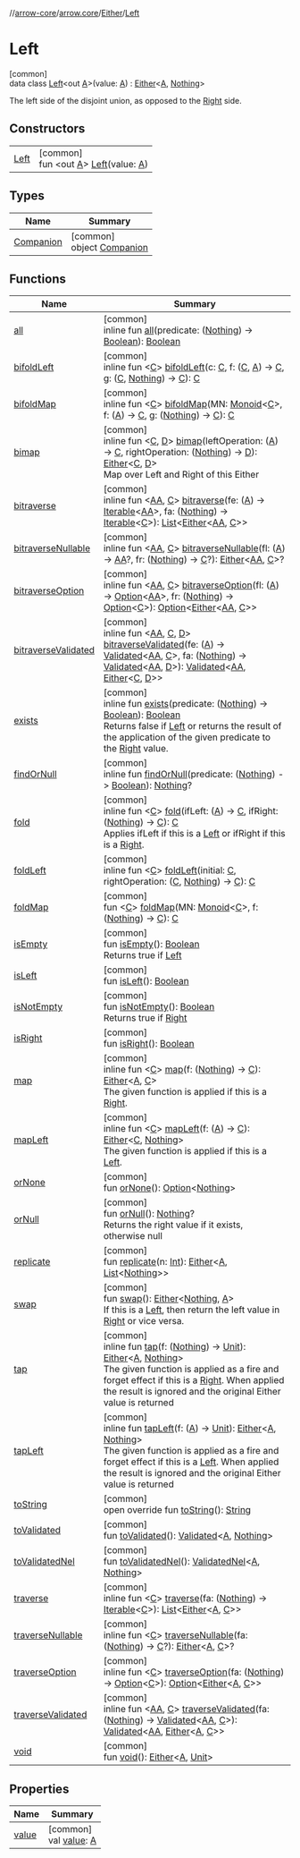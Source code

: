 //[arrow-core](../../../../index.md)/[arrow.core](../../index.md)/[Either](../index.md)/[Left](index.md)

# Left

[common]\
data class [Left](index.md)&lt;out [A](index.md)&gt;(value: [A](index.md)) : [Either](../index.md)&lt;[A](index.md), [Nothing](https://kotlinlang.org/api/latest/jvm/stdlib/kotlin/-nothing/index.html)&gt; 

The left side of the disjoint union, as opposed to the [Right](../-right/index.md) side.

## Constructors

| | |
|---|---|
| [Left](-left.md) | [common]<br>fun &lt;out [A](index.md)&gt; [Left](-left.md)(value: [A](index.md)) |

## Types

| Name | Summary |
|---|---|
| [Companion](-companion/index.md) | [common]<br>object [Companion](-companion/index.md) |

## Functions

| Name | Summary |
|---|---|
| [all](index.md#-697548670%2FFunctions%2F-1961959459) | [common]<br>inline fun [all](index.md#-697548670%2FFunctions%2F-1961959459)(predicate: ([Nothing](https://kotlinlang.org/api/latest/jvm/stdlib/kotlin/-nothing/index.html)) -&gt; [Boolean](https://kotlinlang.org/api/latest/jvm/stdlib/kotlin/-boolean/index.html)): [Boolean](https://kotlinlang.org/api/latest/jvm/stdlib/kotlin/-boolean/index.html) |
| [bifoldLeft](index.md#-1831411947%2FFunctions%2F-1961959459) | [common]<br>inline fun &lt;[C](index.md#-1831411947%2FFunctions%2F-1961959459)&gt; [bifoldLeft](index.md#-1831411947%2FFunctions%2F-1961959459)(c: [C](index.md#-1831411947%2FFunctions%2F-1961959459), f: ([C](index.md#-1831411947%2FFunctions%2F-1961959459), [A](index.md)) -&gt; [C](index.md#-1831411947%2FFunctions%2F-1961959459), g: ([C](index.md#-1831411947%2FFunctions%2F-1961959459), [Nothing](https://kotlinlang.org/api/latest/jvm/stdlib/kotlin/-nothing/index.html)) -&gt; [C](index.md#-1831411947%2FFunctions%2F-1961959459)): [C](index.md#-1831411947%2FFunctions%2F-1961959459) |
| [bifoldMap](index.md#1685182251%2FFunctions%2F-1961959459) | [common]<br>inline fun &lt;[C](index.md#1685182251%2FFunctions%2F-1961959459)&gt; [bifoldMap](index.md#1685182251%2FFunctions%2F-1961959459)(MN: [Monoid](../../../arrow.typeclasses/-monoid/index.md)&lt;[C](index.md#1685182251%2FFunctions%2F-1961959459)&gt;, f: ([A](index.md)) -&gt; [C](index.md#1685182251%2FFunctions%2F-1961959459), g: ([Nothing](https://kotlinlang.org/api/latest/jvm/stdlib/kotlin/-nothing/index.html)) -&gt; [C](index.md#1685182251%2FFunctions%2F-1961959459)): [C](index.md#1685182251%2FFunctions%2F-1961959459) |
| [bimap](index.md#-1364666914%2FFunctions%2F-1961959459) | [common]<br>inline fun &lt;[C](index.md#-1364666914%2FFunctions%2F-1961959459), [D](index.md#-1364666914%2FFunctions%2F-1961959459)&gt; [bimap](index.md#-1364666914%2FFunctions%2F-1961959459)(leftOperation: ([A](index.md)) -&gt; [C](index.md#-1364666914%2FFunctions%2F-1961959459), rightOperation: ([Nothing](https://kotlinlang.org/api/latest/jvm/stdlib/kotlin/-nothing/index.html)) -&gt; [D](index.md#-1364666914%2FFunctions%2F-1961959459)): [Either](../index.md)&lt;[C](index.md#-1364666914%2FFunctions%2F-1961959459), [D](index.md#-1364666914%2FFunctions%2F-1961959459)&gt;<br>Map over Left and Right of this Either |
| [bitraverse](index.md#-1800968486%2FFunctions%2F-1961959459) | [common]<br>inline fun &lt;[AA](index.md#-1800968486%2FFunctions%2F-1961959459), [C](index.md#-1800968486%2FFunctions%2F-1961959459)&gt; [bitraverse](index.md#-1800968486%2FFunctions%2F-1961959459)(fe: ([A](index.md)) -&gt; [Iterable](https://kotlinlang.org/api/latest/jvm/stdlib/kotlin.collections/-iterable/index.html)&lt;[AA](index.md#-1800968486%2FFunctions%2F-1961959459)&gt;, fa: ([Nothing](https://kotlinlang.org/api/latest/jvm/stdlib/kotlin/-nothing/index.html)) -&gt; [Iterable](https://kotlinlang.org/api/latest/jvm/stdlib/kotlin.collections/-iterable/index.html)&lt;[C](index.md#-1800968486%2FFunctions%2F-1961959459)&gt;): [List](https://kotlinlang.org/api/latest/jvm/stdlib/kotlin.collections/-list/index.html)&lt;[Either](../index.md)&lt;[AA](index.md#-1800968486%2FFunctions%2F-1961959459), [C](index.md#-1800968486%2FFunctions%2F-1961959459)&gt;&gt; |
| [bitraverseNullable](index.md#-1579952905%2FFunctions%2F-1961959459) | [common]<br>inline fun &lt;[AA](index.md#-1579952905%2FFunctions%2F-1961959459), [C](index.md#-1579952905%2FFunctions%2F-1961959459)&gt; [bitraverseNullable](index.md#-1579952905%2FFunctions%2F-1961959459)(fl: ([A](index.md)) -&gt; [AA](index.md#-1579952905%2FFunctions%2F-1961959459)?, fr: ([Nothing](https://kotlinlang.org/api/latest/jvm/stdlib/kotlin/-nothing/index.html)) -&gt; [C](index.md#-1579952905%2FFunctions%2F-1961959459)?): [Either](../index.md)&lt;[AA](index.md#-1579952905%2FFunctions%2F-1961959459), [C](index.md#-1579952905%2FFunctions%2F-1961959459)&gt;? |
| [bitraverseOption](index.md#619197655%2FFunctions%2F-1961959459) | [common]<br>inline fun &lt;[AA](index.md#619197655%2FFunctions%2F-1961959459), [C](index.md#619197655%2FFunctions%2F-1961959459)&gt; [bitraverseOption](index.md#619197655%2FFunctions%2F-1961959459)(fl: ([A](index.md)) -&gt; [Option](../../-option/index.md)&lt;[AA](index.md#619197655%2FFunctions%2F-1961959459)&gt;, fr: ([Nothing](https://kotlinlang.org/api/latest/jvm/stdlib/kotlin/-nothing/index.html)) -&gt; [Option](../../-option/index.md)&lt;[C](index.md#619197655%2FFunctions%2F-1961959459)&gt;): [Option](../../-option/index.md)&lt;[Either](../index.md)&lt;[AA](index.md#619197655%2FFunctions%2F-1961959459), [C](index.md#619197655%2FFunctions%2F-1961959459)&gt;&gt; |
| [bitraverseValidated](index.md#-1319632578%2FFunctions%2F-1961959459) | [common]<br>inline fun &lt;[AA](index.md#-1319632578%2FFunctions%2F-1961959459), [C](index.md#-1319632578%2FFunctions%2F-1961959459), [D](index.md#-1319632578%2FFunctions%2F-1961959459)&gt; [bitraverseValidated](index.md#-1319632578%2FFunctions%2F-1961959459)(fe: ([A](index.md)) -&gt; [Validated](../../-validated/index.md)&lt;[AA](index.md#-1319632578%2FFunctions%2F-1961959459), [C](index.md#-1319632578%2FFunctions%2F-1961959459)&gt;, fa: ([Nothing](https://kotlinlang.org/api/latest/jvm/stdlib/kotlin/-nothing/index.html)) -&gt; [Validated](../../-validated/index.md)&lt;[AA](index.md#-1319632578%2FFunctions%2F-1961959459), [D](index.md#-1319632578%2FFunctions%2F-1961959459)&gt;): [Validated](../../-validated/index.md)&lt;[AA](index.md#-1319632578%2FFunctions%2F-1961959459), [Either](../index.md)&lt;[C](index.md#-1319632578%2FFunctions%2F-1961959459), [D](index.md#-1319632578%2FFunctions%2F-1961959459)&gt;&gt; |
| [exists](index.md#1359970779%2FFunctions%2F-1961959459) | [common]<br>inline fun [exists](index.md#1359970779%2FFunctions%2F-1961959459)(predicate: ([Nothing](https://kotlinlang.org/api/latest/jvm/stdlib/kotlin/-nothing/index.html)) -&gt; [Boolean](https://kotlinlang.org/api/latest/jvm/stdlib/kotlin/-boolean/index.html)): [Boolean](https://kotlinlang.org/api/latest/jvm/stdlib/kotlin/-boolean/index.html)<br>Returns false if [Left](index.md) or returns the result of the application of the given predicate to the [Right](../-right/index.md) value. |
| [findOrNull](index.md#-901310430%2FFunctions%2F-1961959459) | [common]<br>inline fun [findOrNull](index.md#-901310430%2FFunctions%2F-1961959459)(predicate: ([Nothing](https://kotlinlang.org/api/latest/jvm/stdlib/kotlin/-nothing/index.html)) -&gt; [Boolean](https://kotlinlang.org/api/latest/jvm/stdlib/kotlin/-boolean/index.html)): [Nothing](https://kotlinlang.org/api/latest/jvm/stdlib/kotlin/-nothing/index.html)? |
| [fold](index.md#-1142473804%2FFunctions%2F-1961959459) | [common]<br>inline fun &lt;[C](index.md#-1142473804%2FFunctions%2F-1961959459)&gt; [fold](index.md#-1142473804%2FFunctions%2F-1961959459)(ifLeft: ([A](index.md)) -&gt; [C](index.md#-1142473804%2FFunctions%2F-1961959459), ifRight: ([Nothing](https://kotlinlang.org/api/latest/jvm/stdlib/kotlin/-nothing/index.html)) -&gt; [C](index.md#-1142473804%2FFunctions%2F-1961959459)): [C](index.md#-1142473804%2FFunctions%2F-1961959459)<br>Applies ifLeft if this is a [Left](index.md) or ifRight if this is a [Right](../-right/index.md). |
| [foldLeft](index.md#-603375960%2FFunctions%2F-1961959459) | [common]<br>inline fun &lt;[C](index.md#-603375960%2FFunctions%2F-1961959459)&gt; [foldLeft](index.md#-603375960%2FFunctions%2F-1961959459)(initial: [C](index.md#-603375960%2FFunctions%2F-1961959459), rightOperation: ([C](index.md#-603375960%2FFunctions%2F-1961959459), [Nothing](https://kotlinlang.org/api/latest/jvm/stdlib/kotlin/-nothing/index.html)) -&gt; [C](index.md#-603375960%2FFunctions%2F-1961959459)): [C](index.md#-603375960%2FFunctions%2F-1961959459) |
| [foldMap](index.md#-574845353%2FFunctions%2F-1961959459) | [common]<br>fun &lt;[C](index.md#-574845353%2FFunctions%2F-1961959459)&gt; [foldMap](index.md#-574845353%2FFunctions%2F-1961959459)(MN: [Monoid](../../../arrow.typeclasses/-monoid/index.md)&lt;[C](index.md#-574845353%2FFunctions%2F-1961959459)&gt;, f: ([Nothing](https://kotlinlang.org/api/latest/jvm/stdlib/kotlin/-nothing/index.html)) -&gt; [C](index.md#-574845353%2FFunctions%2F-1961959459)): [C](index.md#-574845353%2FFunctions%2F-1961959459) |
| [isEmpty](../is-empty.md) | [common]<br>fun [isEmpty](../is-empty.md)(): [Boolean](https://kotlinlang.org/api/latest/jvm/stdlib/kotlin/-boolean/index.html)<br>Returns true if [Left](index.md) |
| [isLeft](../is-left.md) | [common]<br>fun [isLeft](../is-left.md)(): [Boolean](https://kotlinlang.org/api/latest/jvm/stdlib/kotlin/-boolean/index.html) |
| [isNotEmpty](../is-not-empty.md) | [common]<br>fun [isNotEmpty](../is-not-empty.md)(): [Boolean](https://kotlinlang.org/api/latest/jvm/stdlib/kotlin/-boolean/index.html)<br>Returns true if [Right](../-right/index.md) |
| [isRight](../is-right.md) | [common]<br>fun [isRight](../is-right.md)(): [Boolean](https://kotlinlang.org/api/latest/jvm/stdlib/kotlin/-boolean/index.html) |
| [map](index.md#407280010%2FFunctions%2F-1961959459) | [common]<br>inline fun &lt;[C](index.md#407280010%2FFunctions%2F-1961959459)&gt; [map](index.md#407280010%2FFunctions%2F-1961959459)(f: ([Nothing](https://kotlinlang.org/api/latest/jvm/stdlib/kotlin/-nothing/index.html)) -&gt; [C](index.md#407280010%2FFunctions%2F-1961959459)): [Either](../index.md)&lt;[A](index.md), [C](index.md#407280010%2FFunctions%2F-1961959459)&gt;<br>The given function is applied if this is a [Right](../-right/index.md). |
| [mapLeft](../map-left.md) | [common]<br>inline fun &lt;[C](../map-left.md)&gt; [mapLeft](../map-left.md)(f: ([A](index.md)) -&gt; [C](../map-left.md)): [Either](../index.md)&lt;[C](../map-left.md), [Nothing](https://kotlinlang.org/api/latest/jvm/stdlib/kotlin/-nothing/index.html)&gt;<br>The given function is applied if this is a [Left](index.md). |
| [orNone](../or-none.md) | [common]<br>fun [orNone](../or-none.md)(): [Option](../../-option/index.md)&lt;[Nothing](https://kotlinlang.org/api/latest/jvm/stdlib/kotlin/-nothing/index.html)&gt; |
| [orNull](../or-null.md) | [common]<br>fun [orNull](../or-null.md)(): [Nothing](https://kotlinlang.org/api/latest/jvm/stdlib/kotlin/-nothing/index.html)?<br>Returns the right value if it exists, otherwise null |
| [replicate](../replicate.md) | [common]<br>fun [replicate](../replicate.md)(n: [Int](https://kotlinlang.org/api/latest/jvm/stdlib/kotlin/-int/index.html)): [Either](../index.md)&lt;[A](index.md), [List](https://kotlinlang.org/api/latest/jvm/stdlib/kotlin.collections/-list/index.html)&lt;[Nothing](https://kotlinlang.org/api/latest/jvm/stdlib/kotlin/-nothing/index.html)&gt;&gt; |
| [swap](../swap.md) | [common]<br>fun [swap](../swap.md)(): [Either](../index.md)&lt;[Nothing](https://kotlinlang.org/api/latest/jvm/stdlib/kotlin/-nothing/index.html), [A](index.md)&gt;<br>If this is a [Left](index.md), then return the left value in [Right](../-right/index.md) or vice versa. |
| [tap](index.md#-912707504%2FFunctions%2F-1961959459) | [common]<br>inline fun [tap](index.md#-912707504%2FFunctions%2F-1961959459)(f: ([Nothing](https://kotlinlang.org/api/latest/jvm/stdlib/kotlin/-nothing/index.html)) -&gt; [Unit](https://kotlinlang.org/api/latest/jvm/stdlib/kotlin/-unit/index.html)): [Either](../index.md)&lt;[A](index.md), [Nothing](https://kotlinlang.org/api/latest/jvm/stdlib/kotlin/-nothing/index.html)&gt;<br>The given function is applied as a fire and forget effect if this is a [Right](../-right/index.md). When applied the result is ignored and the original Either value is returned |
| [tapLeft](../tap-left.md) | [common]<br>inline fun [tapLeft](../tap-left.md)(f: ([A](index.md)) -&gt; [Unit](https://kotlinlang.org/api/latest/jvm/stdlib/kotlin/-unit/index.html)): [Either](../index.md)&lt;[A](index.md), [Nothing](https://kotlinlang.org/api/latest/jvm/stdlib/kotlin/-nothing/index.html)&gt;<br>The given function is applied as a fire and forget effect if this is a [Left](index.md). When applied the result is ignored and the original Either value is returned |
| [toString](to-string.md) | [common]<br>open override fun [toString](to-string.md)(): [String](https://kotlinlang.org/api/latest/jvm/stdlib/kotlin/-string/index.html) |
| [toValidated](../to-validated.md) | [common]<br>fun [toValidated](../to-validated.md)(): [Validated](../../-validated/index.md)&lt;[A](index.md), [Nothing](https://kotlinlang.org/api/latest/jvm/stdlib/kotlin/-nothing/index.html)&gt; |
| [toValidatedNel](../to-validated-nel.md) | [common]<br>fun [toValidatedNel](../to-validated-nel.md)(): [ValidatedNel](../../index.md#682410975%2FClasslikes%2F-1961959459)&lt;[A](index.md), [Nothing](https://kotlinlang.org/api/latest/jvm/stdlib/kotlin/-nothing/index.html)&gt; |
| [traverse](index.md#909353842%2FFunctions%2F-1961959459) | [common]<br>inline fun &lt;[C](index.md#909353842%2FFunctions%2F-1961959459)&gt; [traverse](index.md#909353842%2FFunctions%2F-1961959459)(fa: ([Nothing](https://kotlinlang.org/api/latest/jvm/stdlib/kotlin/-nothing/index.html)) -&gt; [Iterable](https://kotlinlang.org/api/latest/jvm/stdlib/kotlin.collections/-iterable/index.html)&lt;[C](index.md#909353842%2FFunctions%2F-1961959459)&gt;): [List](https://kotlinlang.org/api/latest/jvm/stdlib/kotlin.collections/-list/index.html)&lt;[Either](../index.md)&lt;[A](index.md), [C](index.md#909353842%2FFunctions%2F-1961959459)&gt;&gt; |
| [traverseNullable](index.md#410574034%2FFunctions%2F-1961959459) | [common]<br>inline fun &lt;[C](index.md#410574034%2FFunctions%2F-1961959459)&gt; [traverseNullable](index.md#410574034%2FFunctions%2F-1961959459)(fa: ([Nothing](https://kotlinlang.org/api/latest/jvm/stdlib/kotlin/-nothing/index.html)) -&gt; [C](index.md#410574034%2FFunctions%2F-1961959459)?): [Either](../index.md)&lt;[A](index.md), [C](index.md#410574034%2FFunctions%2F-1961959459)&gt;? |
| [traverseOption](index.md#1227615328%2FFunctions%2F-1961959459) | [common]<br>inline fun &lt;[C](index.md#1227615328%2FFunctions%2F-1961959459)&gt; [traverseOption](index.md#1227615328%2FFunctions%2F-1961959459)(fa: ([Nothing](https://kotlinlang.org/api/latest/jvm/stdlib/kotlin/-nothing/index.html)) -&gt; [Option](../../-option/index.md)&lt;[C](index.md#1227615328%2FFunctions%2F-1961959459)&gt;): [Option](../../-option/index.md)&lt;[Either](../index.md)&lt;[A](index.md), [C](index.md#1227615328%2FFunctions%2F-1961959459)&gt;&gt; |
| [traverseValidated](index.md#1707661982%2FFunctions%2F-1961959459) | [common]<br>inline fun &lt;[AA](index.md#1707661982%2FFunctions%2F-1961959459), [C](index.md#1707661982%2FFunctions%2F-1961959459)&gt; [traverseValidated](index.md#1707661982%2FFunctions%2F-1961959459)(fa: ([Nothing](https://kotlinlang.org/api/latest/jvm/stdlib/kotlin/-nothing/index.html)) -&gt; [Validated](../../-validated/index.md)&lt;[AA](index.md#1707661982%2FFunctions%2F-1961959459), [C](index.md#1707661982%2FFunctions%2F-1961959459)&gt;): [Validated](../../-validated/index.md)&lt;[AA](index.md#1707661982%2FFunctions%2F-1961959459), [Either](../index.md)&lt;[A](index.md), [C](index.md#1707661982%2FFunctions%2F-1961959459)&gt;&gt; |
| [void](../void.md) | [common]<br>fun [void](../void.md)(): [Either](../index.md)&lt;[A](index.md), [Unit](https://kotlinlang.org/api/latest/jvm/stdlib/kotlin/-unit/index.html)&gt; |

## Properties

| Name | Summary |
|---|---|
| [value](value.md) | [common]<br>val [value](value.md): [A](index.md) |
